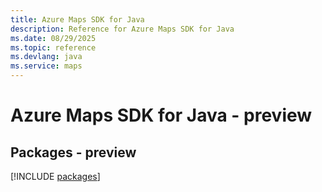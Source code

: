 ```yaml
---
title: Azure Maps SDK for Java
description: Reference for Azure Maps SDK for Java
ms.date: 08/29/2025
ms.topic: reference
ms.devlang: java
ms.service: maps
---
```

# Azure Maps SDK for Java - preview
## Packages - preview
[!INCLUDE [packages](maps-index.md)]